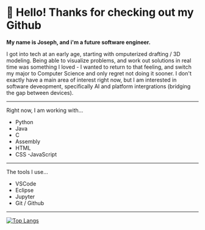 # 👋 Hello! Thanks for checking out my Github

**My name is Joseph, and i'm a future software engineer.**

I got into tech at an early age, starting with omputerized drafting / 3D modeling. Being able to visualize problems, and work out solutions in real time was something I loved - I wanted to return to that feeling, and switch my major to Computer Science and only regret not doing it sooner. I don't exactly have a main area of interest right now, but I am interested in software deveopment, specifically AI and platform intergrations (bridging the gap between devices). 

---

Right now, I am working with...
- Python
- Java
- C
- Assembly
- HTML
- CSS
-JavaScript

---

The tools I use...
- VSCode
- Eclipse
- Jupyter
- Git / Github
 ---

[![Top Langs](https://github-readme-stats.vercel.app/api/top-langs/?username=garrettjgp18&layout=compact&theme=vision-friendly-dark)](https://github.com/anuraghazra/github-readme-stats)
  
